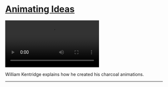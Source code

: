 # [Animating Ideas](http://artstories.artsmia.org/#/stories/2770)

<video src='http://cdn.dx.artsmia.org/videos/artstories/William_Kentridge_on_his_process.mp4'></video>

William Kentridge explains how he created his charcoal animations.

---
